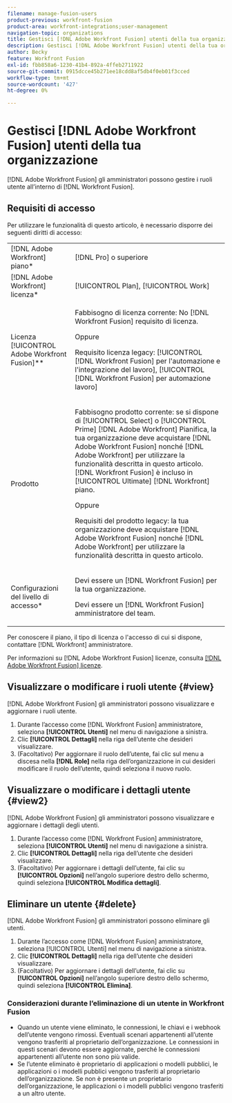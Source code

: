 ```yaml
---
filename: manage-fusion-users
product-previous: workfront-fusion
product-area: workfront-integrations;user-management
navigation-topic: organizations
title: Gestisci [!DNL Adobe Workfront Fusion] utenti della tua organizzazione
description: Gestisci [!DNL Adobe Workfront Fusion] utenti della tua organizzazione
author: Becky
feature: Workfront Fusion
exl-id: fbb858a6-1230-41b4-892a-4ffeb2711922
source-git-commit: 0915dcce45b271ee18cdd8af5db4f0eb01f3cced
workflow-type: tm+mt
source-wordcount: '427'
ht-degree: 0%

---
```


# Gestisci [!DNL Adobe Workfront Fusion] utenti della tua organizzazione

[!DNL Adobe Workfront Fusion] gli amministratori possono gestire i ruoli utente all’interno di [!DNL Workfront Fusion].

<!--

>[!IMPORTANT]
>
>The procedure described on this page applies only to organizations that have not yet been onboarded to the Admin Console. If your organization has been onboarded to the Adobe Admin Console, you must perform this action through the Adobe Admin Console.
>
>For instructions on adding a user in the Adobe Admin Console:
>
>* See [Add a user to an organization in Adobe Workfront Fusion](../../workfront-fusion/organizations/add-user-to-an-organization.md#create)
>* See the section "Add users" in the article [Manage users individually](https://helpx.adobe.com/enterprise/using/manage-users-individually.html)
>* Contact your Adobe Admin Console Administrator.
>
>For a list of procedures that differ based on whether your organization has been onboarded to the Adobe Admin Console, see [Platform-based administration differences (Adobe Workfront Fusion/Adobe Business Platform)](../../workfront-fusion/fusion-in-admin-console/fusion-adobe-admin-console.md).

-->

## Requisiti di accesso

Per utilizzare le funzionalità di questo articolo, è necessario disporre dei seguenti diritti di accesso:

<table style="table-layout:auto">
 <col> 
 <col> 
 <tbody> 
  <tr> 
    <td role="rowheader">[!DNL Adobe Workfront] piano*</td> 
   <td> <p>[!DNL Pro] o superiore</p> </td> 
  </tr> 
   <tr> 
    <td role="rowheader">[!DNL Adobe Workfront] licenza*</td> 
    <td> <p>[!UICONTROL Plan], [!UICONTROL Work]</p> </td> 
   </tr>
   <tr> 
   <td role="rowheader">Licenza [!UICONTROL Adobe Workfront Fusion]**</td> 
   <td>
   <p>Fabbisogno di licenza corrente: No [!DNL Workfront Fusion] requisito di licenza.</p>
   <p>Oppure</p>
   <p>Requisito licenza legacy: [!UICONTROL [!DNL Workfront Fusion] per l'automazione e l'integrazione del lavoro], [!UICONTROL [!DNL Workfront Fusion] per automazione lavoro]</p>
   </td> 
  </tr> 
  <tr> 
   <td role="rowheader">Prodotto</td> 
   <td>
   <p>Fabbisogno prodotto corrente: se si dispone di [!UICONTROL Select] o [!UICONTROL Prime] [!DNL Adobe Workfront] Pianifica, la tua organizzazione deve acquistare [!DNL Adobe Workfront Fusion] nonché [!DNL Adobe Workfront] per utilizzare la funzionalità descritta in questo articolo. [!DNL Workfront Fusion] è incluso in [!UICONTROL Ultimate] [!DNL Workfront] piano.</p>
   <p>Oppure</p>
   <p>Requisiti del prodotto legacy: la tua organizzazione deve acquistare [!DNL Adobe Workfront Fusion] nonché [!DNL Adobe Workfront] per utilizzare la funzionalità descritta in questo articolo.</p>
   </td> 
  </tr> 
  <tr data-mc-conditions=""> 
   <td role="rowheader">Configurazioni del livello di accesso*</td> 
   <td> 
     <p>Devi essere un [!DNL Workfront Fusion] per la tua organizzazione.</p>
     <p>Devi essere un [!DNL Workfront Fusion] amministratore del team.</p>
   </td> 
  </tr> 
 </tbody> 
</table>

Per conoscere il piano, il tipo di licenza o l&#39;accesso di cui si dispone, contattare [!DNL Workfront] amministratore.

Per informazioni su [!DNL Adobe Workfront Fusion] licenze, consulta [[!DNL Adobe Workfront Fusion] licenze](../../workfront-fusion/get-started/license-automation-vs-integration.md).

## Visualizzare o modificare i ruoli utente {#view}

[!DNL Adobe Workfront Fusion] gli amministratori possono visualizzare e aggiornare i ruoli utente.

1. Durante l’accesso come [!DNL Workfront Fusion] amministratore, seleziona **[!UICONTROL Utenti]** nel menu di navigazione a sinistra.
1. Clic **[!UICONTROL Dettagli]** nella riga dell’utente che desideri visualizzare.
1. (Facoltativo) Per aggiornare il ruolo dell’utente, fai clic sul menu a discesa nella **[!DNL Role]** nella riga dell’organizzazione in cui desideri modificare il ruolo dell’utente, quindi seleziona il nuovo ruolo.

## Visualizzare o modificare i dettagli utente {#view2}

[!DNL Adobe Workfront Fusion] gli amministratori possono visualizzare e aggiornare i dettagli degli utenti.

1. Durante l’accesso come [!DNL Workfront Fusion] amministratore, seleziona **[!UICONTROL Utenti]** nel menu di navigazione a sinistra.
1. Clic **[!UICONTROL Dettagli]** nella riga dell’utente che desideri visualizzare.
1. (Facoltativo) Per aggiornare i dettagli dell’utente, fai clic su **[!UICONTROL Opzioni]** nell’angolo superiore destro dello schermo, quindi seleziona **[!UICONTROL Modifica dettagli]**.

## Eliminare un utente {#delete}

[!DNL Adobe Workfront Fusion] gli amministratori possono eliminare gli utenti.

1. Durante l’accesso come [!DNL Workfront Fusion] amministratore, seleziona [!UICONTROL Utenti] nel menu di navigazione a sinistra.
1. Clic **[!UICONTROL Dettagli]** nella riga dell’utente che desideri visualizzare.
1. (Facoltativo) Per aggiornare i dettagli dell’utente, fai clic su **[!UICONTROL Opzioni]** nell’angolo superiore destro dello schermo, quindi seleziona **[!UICONTROL Elimina]**.

### Considerazioni durante l’eliminazione di un utente in Workfront Fusion

* Quando un utente viene eliminato, le connessioni, le chiavi e i webhook dell’utente vengono rimossi. Eventuali scenari appartenenti all’utente vengono trasferiti al proprietario dell’organizzazione. Le connessioni in questi scenari devono essere aggiornate, perché le connessioni appartenenti all’utente non sono più valide.
* Se l’utente eliminato è proprietario di applicazioni o modelli pubblici, le applicazioni o i modelli pubblici vengono trasferiti al proprietario dell’organizzazione. Se non è presente un proprietario dell’organizzazione, le applicazioni o i modelli pubblici vengono trasferiti a un altro utente.
